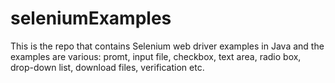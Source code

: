 # seleniumExamples
This is the repo that contains Selenium web driver examples in Java and the examples are various: promt, input file, checkbox, text area, radio box, drop-down list, download files, verification etc.
